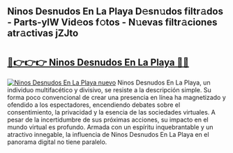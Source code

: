 ## Ninos Desnudos En La Playa D𝚎sn𝚞dos filtr𝚊dos - Parts-ylW Vid𝚎os f𝚘tos - N𝚞evas filtr𝚊ciones atr𝚊ctivas jZJto

# <h2><a href="http://mb6zv5.tromn.icu/?c=Ninos+Desnudos+En+La+Playa">🔗👉👉👉 Ninos Desnudos En La Playa 🔗🔗</a></h2>

[![Ninos Desnudos En La Playa nuevo](https://i.imgur.com/pEAQMta.gif)](http://mb6zv5.tromn.icu/?c=Ninos+Desnudos+En+La+Playa)
Ninos Desnudos En La Playa, un individuo multifacético y divisivo, se resiste a la descripción simple. Su forma poco convencional de crear una presencia en línea ha magnetizado y ofendido a los espectadores, encendiendo debates sobre el consentimiento, la privacidad y la esencia de las sociedades virtuales. A pesar de la incertidumbre de sus próximas acciones, su impacto en el mundo virtual es profundo. Armada con un espíritu inquebrantable y un atractivo innegable, la influencia de Ninos Desnudos En La Playa en el panorama digital no tiene paralelo.
